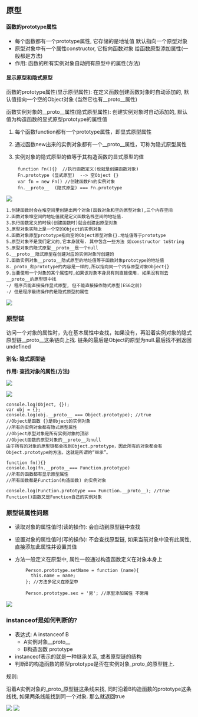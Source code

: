 ## 原型
#### 函数的prototype属性
  * 每个函数都有一个prototype属性, 它存储的是地址值  默认指向一个原型对象
  * 原型对象中有一个属性constructor, 它指向函数对象
给函数原型添加属性(一般都是方法)
  * 作用: 函数的所有实例对象自动拥有原型中的属性(方法)

#### 显示原型和隐式原型 

函数的prototype属性(显示原型属性): 在定义函数创建函数对象时自动添加的, 默认值指向一个空的Object对象  (当然它也有__proto__属性)

函数实例对象的__proto__属性(隐式原型属性): 创建实例对象时自动添加的, 默认值为构造函数的显式原型prototype的属性值

1. 每个函数function都有一个prototype属性，即显式原型属性
2. 通过函数new出来的实例对象都有一个__proto__属性，可称为隐式原型属性
3. 实例对象的隐式原型的值等于其构造函数的显式原型的值


		function Fn(){}  //执行函数定义(也就是创建函数对象)
		Fn.prototype (显式原型)  --> 空Object {}
		var fn = new Fn() //创建函数Fn的实例对象
		fn.__proto__  (隐式原型) === Fn.prototype

![](http://i.imgur.com/BPZBODQ.png)

	1.创建函数时会在堆空间里创建出两个对象(函数对象和空的原型对象),三个内存空间
	2.函数对象堆空间的地址值就是定义函数名栈空间的地址值. 
	3.执行函数定义的时候(创建函数时)就会创建出原型对象
	3.原型对象实际上是一个空的Object的实例对象
	4.函数对象原型prototype指向空的Object原型对象{}.地址值等于prototype
	5.原型对象不是我们定义的,它本身就有. 其中包含一些方法 如constructor toString
	5.原型对象的隐式原型__proto__是一个null
	6.__proto__隐式原型在创建对应的实例对象时创建的
	7.函数实例对象__proto__隐式原型的地址值等于函数对象prototype的地址值
	8._proto_和prototype的内容是一样的,所以指向同一个内存原型对象Object{}
	9.当要使用一个对象的某个属性时,如果该对象本身具有则直接使用. 如果没有则去__proto__的原型链中找
	-/ 程序员能直接操作显式原型, 但不能直接操作隐式原型(ES6之前)
	-/ 但是程序最终操作的是隐式原型的属性

![](http://i.imgur.com/kVn7hlV.png)


### 原型链

访问一个对象的属性时，先在基本属性中查找，如果没有，再沿着实例对象的隐式原型链__proto__这条链向上找. 链条的最后是Object的原型为null.最后找不到返回undefined

**别名: 隐式原型链**

**作用: 查找对象的属性(方法)**

![](http://i.imgur.com/ptEEvTn.png)

![](http://i.imgur.com/w5uoQST.png)


	console.log(Object, {});
	var obj = {};
	console.log(obj.__proto__ === Object.prototype); //true
	//Object是函数 {}是Object的实例对象
	//所有的实例对象都有隐式原型属性
	//Object原型对象是所有实例对象的顶部
	//Object函数的原型对象的__proto__为null
	由于所有的对象的原型链都会找到Object.prototype，因此所有的对象都会有Object.prototype的方法。这就是所谓的“继承”。
	
	function fn(){}
	console.log(fn.__proto__=== Function.prototype)
	//所有的函数都有显示原型属性 
	//所有函数都是Function(构造函数) 的实例对象
	
	console.log(Function.prototype === Function.__proto__); //true
	Function()函数又是Function自己的实例对象    


### 原型链属性问题
- 读取对象的属性值时(读的操作): 会自动到原型链中查找
- 设置对象的属性值时(写的操作): 不会查找原型链, 如果当前对象中没有此属性, 直接添加此属性并设置其值
- 方法一般定义在原型中, 属性一般通过构造函数定义在对象本身上
		
		  Person.prototype.setName = function (name){
		    this.name = name;
		  }; //方法多定义在原型中
		
		  Person.prototype.sex = '男'; //原型添加属性 不常用

![](http://i.imgur.com/fZEHpKb.png)

### instanceof是如何判断的?

  * 表达式: A instanceof  B
    - A实例对象__proto__   
    - B构造函数 prototype
  * instanceof表示的就是一种继承关系, 或者原型链的结构
  * 判断B的构造函数的原型prototype是否在实例对象_proto_的原型链上. 

规则: 

沿着A实例对象的_proto_原型链这条线来找, 同时沿着B构造函数的prototype这条线找, 如果两条线能找到同一个对象. 那么就返回true

![](http://i.imgur.com/h4HsJBp.png)
![](http://i.imgur.com/MHBWRKJ.png)
